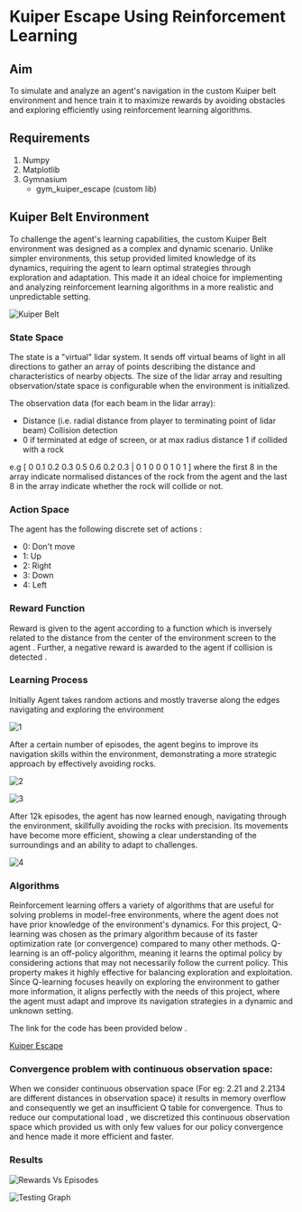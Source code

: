 # Kuiper Escape Using Reinforcement Learning


## Aim
 To simulate and analyze an agent's navigation in the custom Kuiper belt environment and hence train it to maximize rewards by avoiding obstacles and exploring efficiently using reinforcement learning algorithms.


## Requirements
1. Numpy
2. Matplotlib
3. Gymnasium
   - gym_kuiper_escape (custom lib)

## Kuiper Belt Environment
To challenge the agent's learning capabilities, the custom Kuiper Belt environment was designed as a complex and dynamic scenario. Unlike simpler environments, this setup provided limited knowledge of its dynamics, requiring the agent to learn optimal strategies through exploration and adaptation. This made it an ideal choice for implementing and analyzing reinforcement learning algorithms in a more realistic and unpredictable setting.

![Kuiper Belt](Images/Kuiper_Belt.png)


### State Space
The state is a "virtual" lidar system. It sends off virtual beams of light in all directions to gather an array of points describing the distance and characteristics of nearby objects. The size of the lidar array and resulting observation/state space is configurable when the environment is initialized.

The observation data (for each beam in the lidar array):
- Distance (i.e. radial distance from player to terminating point of lidar beam) Collision detection
- 0 if terminated at edge of screen, or at max radius distance 1 if collided with a rock

e.g [ 0 0.1 0.2 0.3 0.5 0.6 0.2 0.3 | 0 1 0 0 0 1 0 1 ] where the first 8 in the array indicate normalised distances of the rock from the agent and the last 8 in the array indicate whether the rock will collide or not.




### Action Space
The agent has the following discrete set of actions :
- 0: Don't move
- 1: Up
- 2: Right
- 3: Down
- 4: Left




### Reward Function
Reward is given to the agent according to a function which is inversely related to the distance from the center of the environment screen to the agent . Further, a negative reward is awarded to the agent if collision is detected .


### Learning Process
Initially Agent takes random actions and mostly traverse along the edges navigating and exploring the environment


![1](Gifs/1.gif)

After a certain number of episodes, the agent begins to improve its navigation skills within the environment, demonstrating a more strategic approach by effectively avoiding rocks.

![2](Gifs/2.gif)

![3](Gifs/3.gif)


After 12k episodes, the agent has now learned enough, navigating through the environment, skillfully avoiding the rocks with precision. Its movements have become more efficient, showing a clear understanding of the surroundings and an ability to adapt to challenges.

![4](Gifs/4.gif)





### Algorithms
Reinforcement learning offers a variety of algorithms that are useful for solving problems in model-free environments, where the agent does not have prior knowledge of the environment's dynamics. For this project, Q-learning was chosen as the primary algorithm because of its faster optimization rate (or convergence) compared to many other methods. Q-learning is an off-policy algorithm, meaning it learns the optimal policy by considering actions that may not necessarily follow the current policy. This property makes it highly effective for balancing exploration and exploitation. Since Q-learning focuses heavily on exploring the environment to gather more information, it aligns perfectly with the needs of this project, where the agent must adapt and improve its navigation strategies in a dynamic and unknown setting.

The link for the code has been provided below .

[Kuiper Escape](Code/tes.py)






### Convergence problem with continuous observation space: 
When we consider continuous observation space (For eg:  2.21 and 2.2134 are different distances in observation space) it results in memory overflow and consequently we get an insufficient Q table for convergence. Thus to reduce our computational load , we discretized this continuous observation space which provided us with only few values for our policy convergence and hence made it more efficient and faster.






### Results

![Rewards Vs Episodes](Images/rewards_vs_episodes.png)



![Testing Graph](Images/Testing_graph.png)




